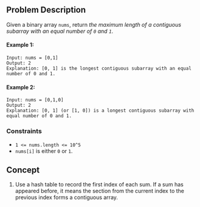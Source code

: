 ## Problem Description

Given a binary array `nums`, return *the maximum length of a contiguous subarray with an equal number of `0` and `1`*.

#### Example 1:
```plaintext
Input: nums = [0,1]
Output: 2
Explanation: [0, 1] is the longest contiguous subarray with an equal number of 0 and 1.
```
#### Example 2:
```plaintext
Input: nums = [0,1,0]
Output: 2
Explanation: [0, 1] (or [1, 0]) is a longest contiguous subarray with equal number of 0 and 1.
```
### Constraints

- `1 <= nums.length <= 10^5`
- `nums[i]` is either `0` or `1`.

## Concept
1. Use a hash table to record the first index of each sum. If a sum has appeared before, it means the section from the current index to the previous index forms a contiguous array.
